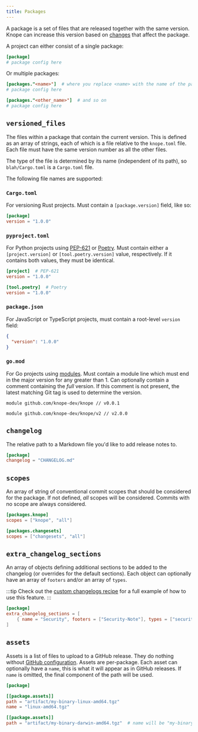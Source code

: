 ```yaml
---
title: Packages
---
```


A package is a set of files that are released together with the same version.
Knope can increase this version based on [changes] that affect the package.

A project can either consist of a single package:

```toml title="knope.toml"
[package]
# package config here
```

Or multiple packages:

```toml title="knope.toml"
[packages."<name>"]  # where you replace <name> with the name of the package
# package config here

[packages."<other_name>"]  # and so on
# package config here
```

## `versioned_files`

The files within a package that contain the current version.
This is defined as an array of strings, each of which is a file relative to the `knope.toml` file.
Each file must have the same version number as all the other files.

The type of the file is determined by its name (independent of its path), so `blah/Cargo.toml` is a `Cargo.toml` file.

The following file names are supported:

### `Cargo.toml`

For versioning Rust projects. Must contain a `[package.version]` field, like so:

```toml title="Cargo.toml"
[package]
version = "1.0.0"
```

### `pyproject.toml`

For Python projects using [PEP-621](https://peps.python.org/pep-0621/) or [Poetry](https://python-poetry.org).
Must contain either a `[project.version]` or `[tool.poetry.version]` value, respectively.
If it contains both values, they must be identical.

```toml title="pyproject.toml"
[project]  # PEP-621
version = "1.0.0"

[tool.poetry]  # Poetry
version = "1.0.0"
```

### `package.json`

For JavaScript or TypeScript projects, must contain a root-level `version` field:

```json title="package.json"
{
  "version": "1.0.0"
}
```

### `go.mod`

For Go projects using [modules](https://go.dev/ref/mod).
Must contain a module line
which must end in the major version for any greater than 1. Can optionally contain a comment
containing the _full_ version.
If this comment is not present, the latest matching Git tag is used to determine the version.

```text title="go.mod"
module github.com/knope-dev/knope // v0.0.1
```

```text title="go.mod"
module github.com/knope-dev/knope/v2 // v2.0.0
```

## `changelog`

The relative path to a Markdown file you'd like to add release notes to.

```toml title="knope.toml"
[package]
changelog = "CHANGELOG.md"
```

## `scopes`

An array of string of conventional commit scopes that should be considered for the package.
If not defined, _all_ scopes will be considered.
Commits with no scope are always considered.

```toml title="knope.toml"
[packages.knope]
scopes = ["knope", "all"]

[packages.changesets]
scopes = ["changesets", "all"]
```

## `extra_changelog_sections`

An array of objects defining additional sections to be added to the changelog (or overrides for the default sections).
Each object can optionally have an array of `footers` and/or an array of `types`.

:::tip
Check out the [custom changelogs recipe](/recipes/custom_changelogs) for a full example of how to use this feature.
:::

```toml
[package]
extra_changelog_sections = [
    { name = "Security", footers = ["Security-Note"], types = ["security"]}
]
```

## `assets`

Assets is a list of files to upload to a GitHub release. They do nothing without [GitHub configuration](../github).
Assets are per-package. Each asset can optionally have a `name`, this is what it will appear as in GitHub releases.
If `name` is omitted, the final component of the path will be used.

```toml
[package]

[[package.assets]]
path = "artifact/my-binary-linux-amd64.tgz"
name = "linux-amd64.tgz"

[[package.assets]]
path = "artifact/my-binary-darwin-amd64.tgz"  # name will be "my-binary-darwin-amd64.tgz"
```

[changes]: /reference/glossary#change
